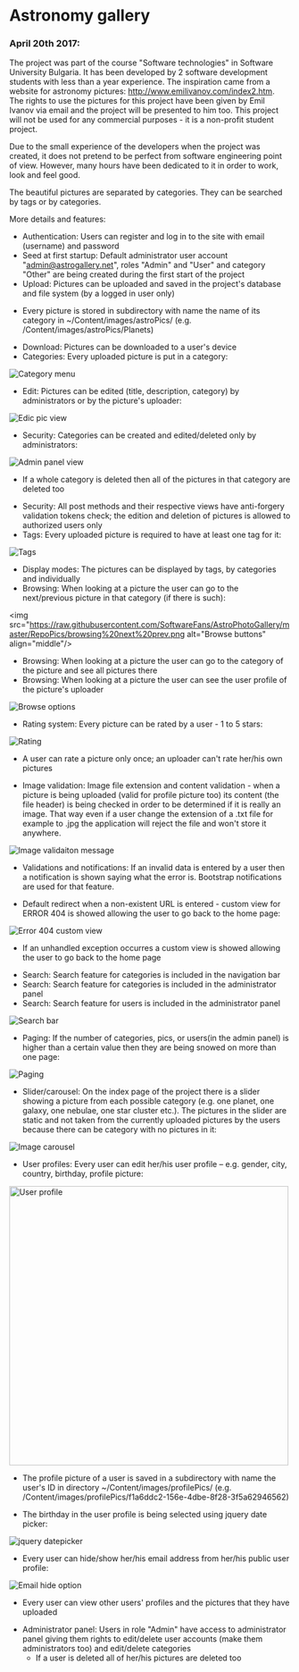 # Astronomy gallery

### April 20th 2017:

The project was part of the course "Software technologies" in Software University Bulgaria. It has been developed by 2 software development students with less than a year experience. The inspiration came from a website for astronomy pictures: <a href="http://www.emilivanov.com/index2.htm" target="_blank">http://www.emilivanov.com/index2.htm</a>. The rights to use the pictures for this project have been given by Emil Ivanov via email and the project will be presented to him too. This project will not be used for any commercial purposes - it is a non-profit student project.

Due to the small experience of the developers when the project was created, it does not pretend to be perfect from software engineering point of view. However, many hours have been dedicated to it in order to work, look and feel good.

The beautiful pictures are separated by categories. They can be searched by tags or by categories.

More details and features:

- Authentication: Users can register and log in to the site with email (username) and password
- Seed at first startup: Default administrator user account "admin@astrogallery.net", roles "Admin" and "User" and category "Other" are being created during the first start of the project 
- Upload: Pictures can be uploaded and saved in the project's database and file system (by a logged in user only)
* Every picture is stored in subdirectory with name the name of its category in ~/Content/images/astroPics/ (e.g. /Content/images/astroPics/Planets)
- Download: Pictures can be downloaded to a user's device
- Categories: Every uploaded picture is put in a category:

<img src="https://raw.githubusercontent.com/SoftwareFans/AstroPhotoGallery/master/RepoPics/categories.png" alt="Category menu"/>

- Edit: Pictures can be edited (title, description, category) by administrators or by the picture's uploader:

<img src="https://raw.githubusercontent.com/SoftwareFans/AstroPhotoGallery/master/RepoPics/edit.png" alt="Edic pic view"/>

- Security: Categories can be created and edited/deleted only by administrators:

<img src="https://raw.githubusercontent.com/SoftwareFans/AstroPhotoGallery/master/RepoPics/category%20edit%20admin.png" alt="Admin panel view" align="middle"/>

* If a whole category is deleted then all of the pictures in that category are deleted too
- Security: All post methods and their respective views have anti-forgery validation tokens check; the edition and deletion of pictures is allowed to authorized users only
- Tags: Every uploaded picture is required to have at least one tag for it:

<img src="https://raw.githubusercontent.com/SoftwareFans/AstroPhotoGallery/master/RepoPics/tags.png" alt="Tags" align="middle"/>

- Display modes: The pictures can be displayed by tags, by categories and individually
- Browsing: When looking at a picture the user can go to the next/previous picture in that category (if there is such):

<img src="https://raw.githubusercontent.com/SoftwareFans/AstroPhotoGallery/master/RepoPics/browsing%20next%20prev.png alt="Browse buttons" align="middle"/>

- Browsing: When looking at a picture the user can go to the category of the picture and see all pictures there
- Browsing: When looking at a picture the user can see the user profile of the picture's uploader

<img src="https://raw.githubusercontent.com/SoftwareFans/AstroPhotoGallery/master/RepoPics/browsing%20category%20uploader.png" alt="Browse options" align="middle"/>

- Rating system: Every picture can be rated by a user - 1 to 5 stars:

<img src="https://raw.githubusercontent.com/SoftwareFans/AstroPhotoGallery/master/RepoPics/rating.png" alt="Rating" align="middle"/>

* A user can rate a picture only once; an uploader can't rate her/his own pictures
- Image validation: Image file extension and content validation - when a picture is being uploaded (valid for profile picture too) its content (the file header) is being checked in order to be determined if it is really an image. That way even if a user change the extension of a .txt file for example to .jpg the application will reject the file and won't store it anywhere.

<img src="https://raw.githubusercontent.com/SoftwareFans/AstroPhotoGallery/master/RepoPics/pic%20validation.png" alt="Image validaiton message" align="middle"/>

- Validations and notifications: If an invalid data is entered by a user then a notification is shown saying what the error is. Bootstrap notifications are used for that feature.
* Default redirect when a non-existent URL is entered - custom view for ERROR 404 is showed allowing the user to go back to the home page:

<img src="https://raw.githubusercontent.com/SoftwareFans/AstroPhotoGallery/master/RepoPics/error404%20custom%20view.png" alt="Error 404 custom view" align="middle"/>
	
* If an unhandled exception occurres a custom view is showed allowing the user to go back to the home page
- Search: Search feature for categories is included in the navigation bar 
- Search: Search feature for categories is included in the administrator panel 
- Search: Search feature for users is included in the administrator panel

<img src="https://raw.githubusercontent.com/SoftwareFans/AstroPhotoGallery/master/RepoPics/search.png" alt="Search bar" align="middle"/>

- Paging: If the number of categories, pics, or users(in the admin panel) is higher than a certain value then they are being snowed on more than one page:

<img src="https://raw.githubusercontent.com/SoftwareFans/AstroPhotoGallery/master/RepoPics/paging.png" alt="Paging" align="middle"/>

- Slider/carousel: On the index page of the project there is a slider showing a picture from each possible category (e.g. one planet, one galaxy, one nebulae, one star cluster etc.). The pictures in the slider are static and not taken from the currently uploaded pictures by the users because there can be category with no pictures in it:

<img src="https://raw.githubusercontent.com/SoftwareFans/AstroPhotoGallery/master/RepoPics/slider.png" alt="Image carousel" align="middle"/>

- User profiles: Every user can edit her/his user profile – e.g. gender, city, country, birthday, profile picture:

<img src="https://raw.githubusercontent.com/SoftwareFans/AstroPhotoGallery/master/RepoPics/profile.png" alt="User profile" width="500" align="middle"/>

* The profile picture of a user is saved in a subdirectory with name the user's ID in directory ~/Content/images/profilePics/ (e.g. /Content/images/profilePics/f1a6ddc2-156e-4dbe-8f28-3f5a62946562)

* The birthday in the user profile is being selected using jquery date picker:

<img src="https://raw.githubusercontent.com/SoftwareFans/AstroPhotoGallery/master/RepoPics/birthday%20date%20picker.png" alt="jquery datepicker" align="middle"/>
	
* Every user can hide/show her/his email address from her/his public user profile:

<img src="https://raw.githubusercontent.com/SoftwareFans/AstroPhotoGallery/master/RepoPics/email.png" alt="Email hide option" align="middle"/>
	
* Every user can view other users' profiles and the pictures that they have uploaded
- Administrator panel: Users in role "Admin" have access to administrator panel giving them rights to edit/delete user accounts (make them administrators too) and edit/delete categories
	* If a user is deleted all of her/his pictures are deleted too



